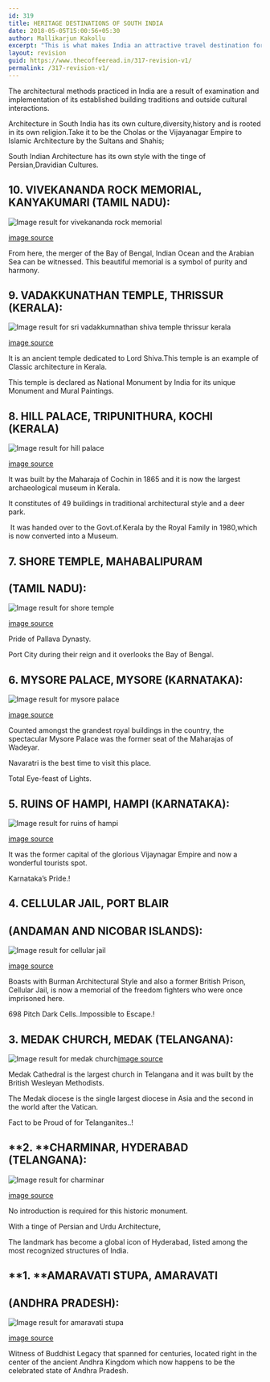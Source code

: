 ```yaml
---
id: 319
title: HERITAGE DESTINATIONS OF SOUTH INDIA
date: 2018-05-05T15:00:56+05:30
author: Mallikarjun Kakollu
excerpt: "This is what makes India an attractive travel destination for history buffs. It's a place where you not just listen to stories but also, see, feel and relive them. While North India's palaces, fortresses and tombs are magnets for culture vultures, South India's riches are no less magnificent."
layout: revision
guid: https://www.thecoffeeread.in/317-revision-v1/
permalink: /317-revision-v1/
---
```

The architectural methods practiced in India are a result of examination and implementation of its established building traditions and outside cultural interactions.

Architecture in South India has its own culture,diversity,history and is rooted in its own religion.Take it to be the Cholas or the Vijayanagar Empire to Islamic Architecture by the Sultans and Shahis;

South Indian Architecture has its own style with the tinge of Persian,Dravidian Cultures.

## **10. VIVEKANANDA ROCK MEMORIAL, KANYAKUMARI (TAMIL NADU):**

![Image result for vivekananda rock memorial](https://upload.wikimedia.org/wikipedia/en/b/b8/Vivekananda_Rock_Memorial%2C_Kanyakumari%2C_India_2.jpg) 

[image source](https://www.google.co.in/search?biw=1350&bih=568&tbs=isz%3Alt%2Cislt%3Axga&tbm=isch&sa=1&ei=NHTtWtXbMMzgvgSloYXwAQ&q=vivekananda+rock+memorial&oq=vivekananda+&gs_l=img.3.2.0i67k1j0j0i67k1l2j0l6.479164.482544.0.484570.9.7.0.2.2.0.278.783.0j3j1.4.0....0...1c.1.64.img..3.6.804...35i39k1.0.xEf71mMIq8A#imgrc=LHH82p8UZpMoLM:)

From here, the merger of the Bay of Bengal, Indian Ocean and the Arabian Sea can be witnessed. This beautiful memorial is a symbol of purity and harmony.

## **9. VADAKKUNATHAN TEMPLE, THRISSUR (KERALA):**

![Image result for sri vadakkumnathan shiva temple thrissur kerala](http://epuja.co.in/upload/Thrissur-Sri-Vadakkumnathan-Mahadevar-Shiva-Temple3.jpg) 

[image source](https://www.google.co.in/search?biw=1350&bih=568&tbs=isz%3Alt%2Cislt%3Axga&tbm=isch&sa=1&ei=anbtWuqMIovSvwTet56QCA&q=sri+vadakkumnathan+shiva+temple+thrissur+kerala&oq=vada+temple+kerala&gs_l=img.3.0.0i8i7i30k1.23169.23688.0.25980.4.4.0.0.0.0.196.364.0j2.2.0....0...1c.1.64.img..2.2.363....0.y3jKedvLCpk#imgrc=Br7M4ylHSuOo-M:)

It is an ancient temple dedicated to Lord Shiva.This temple is an example of Classic architecture in Kerala.

This temple is declared as National Monument by India for its unique Monument and Mural Paintings.

## **8. HILL PALACE, TRIPUNITHURA, KOCHI (KERALA)**

![Image result for hill palace](https://2.bp.blogspot.com/-7n22q4B0puM/WcH6gwmc5NI/AAAAAAAAVaY/CJ_0E0o1u5INoYYqOXxs5BiNwblBHjfOACLcBGAs/s1600/the-hill-palace-museum-3.jpg) 

[image source](https://www.google.co.in/search?biw=1350&bih=568&tbs=isz%3Alt%2Cislt%3Axga&tbm=isch&sa=1&ei=hnbtWpfHCIzdvAT-rLzIDA&q=hill+palace&oq=hill+&gs_l=img.3.0.0i67k1l4j0j0i67k1j0l4.45883.47360.0.49069.5.5.0.0.0.0.194.561.0j3.3.0....0...1c.1.64.img..2.3.559...35i39k1.0.-ggP3SRwXzE#imgrc=7QJqb7g2nBiiQM:)

It was built by the Maharaja of Cochin in 1865 and it is now the largest archaeological museum in Kerala.

It constitutes of 49 buildings in traditional architectural style and a deer park.

<div>
   It was handed over to the Govt.of.Kerala by the Royal Family in 1980,which is now converted into a Museum.
</div>

## **7. SHORE TEMPLE, MAHABALIPURAM** 

## **(TAMIL NADU):**

![Image result for shore temple](http://www.themysteriousindia.net/wp-content/uploads/Shore-temple-mahabalipuram.jpg) 

[image source](https://www.google.co.in/search?biw=1350&bih=568&tbs=isz%3Alt%2Cislt%3Axga&tbm=isch&sa=1&ei=uHbtWqj8PInivASexrywBg&q=shore+temple&oq=shore+&gs_l=img.3.0.0l10.55342.56470.0.58087.6.6.0.0.0.0.222.575.0j2j1.3.0....0...1c.1.64.img..3.3.572...35i39k1j0i67k1.0.9fgR7HAhTl8#imgrc=czTfSOQ-nNrVmM:)

Pride of Pallava Dynasty.

Port City during their reign and it overlooks the Bay of Bengal.

## **6. MYSORE PALACE, MYSORE (KARNATAKA):**

![Image result for mysore palace](http://static.dnaindia.com/sites/default/files/styles/full/public/2015/10/03/381768-271734-mysore-palaceuday-shankar.jpg) 

[image source](https://www.google.co.in/search?biw=1350&bih=568&tbs=isz%3Alt%2Cislt%3Axga&tbm=isch&sa=1&ei=9HbtWqqjNYP3vgTs86PgBA&q=mysore+palace&oq=mysore+&gs_l=img.3.0.0i67k1l3j0l3j0i67k1j0l3.66453.67734.0.68732.7.5.0.2.2.0.239.595.0j2j1.3.0....0...1c.1.64.img..2.5.613...35i39k1.0.3UM9uEfuqVg#imgrc=DYsAdMeKgh9JaM:)

Counted amongst the grandest royal buildings in the country, the spectacular Mysore Palace was the former seat of the Maharajas of Wadeyar.

Navaratri is the best time to visit this place.

Total Eye-feast of Lights.

## **5. RUINS OF HAMPI, HAMPI (KARNATAKA):**

![Image result for ruins of hampi](https://i.ytimg.com/vi/TH8kFMQfDxE/maxresdefault.jpg) 

[image source](https://www.google.co.in/search?biw=1350&bih=568&tbs=isz%3Alt%2Cislt%3Axga&tbm=isch&sa=1&ei=O3ftWtugDMH3vgSz74zACQ&q=ruins+of+hampii&oq=ruins+of+hampii&gs_l=img.3...50020.53015.0.53247.15.12.0.3.3.0.207.1603.0j8j1.9.0....0...1c.1.64.img..3.11.1460...0j35i39k1j0i67k1j0i30k1j0i8i30k1j0i24k1.0.sd0xkFGwYO0#imgrc=mk48urFok6qFNM:)

It was the former capital of the glorious Vijaynagar Empire and now a wonderful tourists spot.

Karnataka’s Pride.!

## **4. CELLULAR JAIL, PORT BLAIR** 

## **(ANDAMAN AND NICOBAR ISLANDS):**

![Image result for cellular jail](https://upload.wikimedia.org/wikipedia/commons/d/d0/Cellular_Jail%2C_Andaman_and_Nicobar.JPG) 

[image source](https://www.google.co.in/search?biw=1350&bih=568&tbs=isz%3Alt%2Cislt%3Axga&tbm=isch&sa=1&ei=5XftWsidEIvqvgTzvJvgCQ&q=cellular+jail&oq=cellular+jail&gs_l=img.3..0l10.4686.5725.0.5926.6.4.0.1.1.0.246.631.0j1j2.3.0....0...1c.1.64.img..3.3.462...0i67k1.0.s_ju5c1IndU#imgrc=f4JXpBNd81XJLM:)

Boasts with Burman Architectural Style and also a former British Prison, Cellular Jail, is now a memorial of the freedom fighters who were once imprisoned here.

698 Pitch Dark Cells..Impossible to Escape.!

## **3. MEDAK CHURCH, MEDAK (TELANGANA):**

<span class="sr-img-credit"><img src="https://2.bp.blogspot.com/-1-sdSfSETSU/VuzP-vid2TI/AAAAAAAAItg/feEQ54h-DoMRjkcv7EC33TfuZl5SqLOFQ/s1600/Medak%2BCathedral%2BMonument.jpg" alt="Image result for medak church" /><a href="https://www.google.co.in/search?biw=1350&bih=568&tbs=isz%3Alt%2Cislt%3Axga&tbm=isch&sa=1&ei=7HftWu-vGYPMvwTlsZ64Cw&q=medak+church&oq=medak+&gs_l=img.3.0.0l10.47475.48521.0.50076.6.6.0.0.0.0.213.580.0j2j1.3.0....0...1c.1.64.img..3.3.577...35i39k1j0i67k1.0.HN4XXNobG28#imgrc=hdHY1nBvW0V3LM:">image source</a></span>

Medak Cathedral is the largest church in Telangana and it was built by the British Wesleyan Methodists.

The Medak diocese is the single largest diocese in Asia and the second in the world after the Vatican.

Fact to be Proud of for Telanganites..!

## **2. ****CHARMINAR, HYDERABAD (TELANGANA):**

![Image result for charminar](https://www.whatsuplife.in/hyderabad/blog/wp-content/uploads/2018/03/charminar.jpg) 

[image source](https://www.google.co.in/search?biw=1350&bih=568&tbs=isz%3Alt%2Cislt%3Axga&tbm=isch&sa=1&ei=H3jtWpmuOInjvgTRo7GgCw&q=charminar&oq=charminar&gs_l=img.3..0l10.86980.88966.0.89341.9.9.0.0.0.0.237.1184.0j4j2.6.0....0...1c.1.64.img..3.6.1181...35i39k1j0i67k1.0.8-aZTLc7Dqc#imgrc=pqFy7Zh6gufP0M:)

No introduction is required for this historic monument.

With a tinge of Persian and Urdu Architecture,

The landmark has become a global icon of Hyderabad, listed among the most recognized structures of India.

## **1. ****AMARAVATI STUPA, AMARAVATI** 

## **(ANDHRA PRADESH):**

![Image result for amaravati stupa](https://upload.wikimedia.org/wikipedia/commons/c/ce/Amaravati_Stupa_relief_at_Museum.jpg) 

[image source](https://www.google.co.in/search?biw=1350&bih=568&tbs=isz%3Alt%2Cislt%3Axga&tbm=isch&sa=1&ei=enjtWrn9HcXsvgTvkq74CA&q=amaravati+stupa&oq=amaravati+s&gs_l=img.3.0.0l10.83340.86164.0.88901.11.10.0.1.1.0.340.1506.0j3j3j1.7.0....0...1c.1.64.img..3.8.1514...35i39k1j0i67k1j0i10k1.0.ChRdbxT-BP4#imgrc=b9f7EU_VuGBicM:)

Witness of Buddhist Legacy that spanned for centuries, located right in the center of the ancient Andhra Kingdom which now happens to be the celebrated state of Andhra Pradesh.

&nbsp;